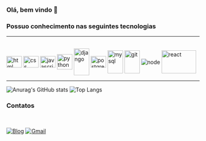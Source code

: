 ### Olá, bem vindo 🫡


### Possuo conhecimento nas seguintes tecnologias
<hr>

<div style="display: inline_block"><br>
  <img align="center" alt="html" height="30" width="40" src="https://icongr.am/devicon/html5-original.svg?size=128&color=currentColor">
  <img align="center" alt="css" height="30" width="40" src="https://icongr.am/devicon/css3-original.svg?size=128&color=currentColor">
  <img align="center" alt="javascript" height="30" width="40" src="https://icongr.am/devicon/javascript-original.svg?size=128&color=currentColor">
  <img align="center" alt="python" height="40" width="40" src="https://icongr.am/devicon/python-original.svg?size=128&color=currentColor">
  <img align="center" alt="django" height="70" width="40" src="https://icongr.am/devicon/django-original.svg?size=128&color=currentColor">
  <img align="center" alt="postgres" height="30" width="40" src="https://icongr.am/devicon/postgresql-original.svg?size=128&color=currentColor">
  <img align="center" alt="mysql" height="60" width="40" src="https://icongr.am/devicon/mysql-original-wordmark.svg?size=128&color=currentColor">
  <img align="center" alt="git" height="60" width="40" src="https://icongr.am/devicon/git-original.svg?size=128&color=currentColor">
  <img align="center" alt="node" src="https://img.shields.io/badge/Node.js-43853D?style=for-the-badge&logo=node.js&logoColor=white">
  <img align="center" alt="react" height="60" width="90" src="https://icongr.am/devicon/react-original-wordmark.svg?size=128&color=currentColor">
</div>
<hr>


![Anurag's GitHub stats](https://github-readme-stats.vercel.app/api?username=santosUlisses&show_icons=true&theme=dark)
![Top Langs](https://github-readme-stats.vercel.app/api/top-langs/?username=santosUlisses&layout=compact&theme=dark)



### Contatos 

<br>

[![Blog](https://img.shields.io/badge/LinkedIn-0077B5?style=for-the-badge&logo=linkedin&logoColor=white
)](https://www.linkedin.com/in/ulisses-santos-t3/)
[![Gmail](https://img.shields.io/badge/Microsoft_Outlook-0078D4?style=for-the-badge&logo=microsoft-outlook&logoColor=white)](mailto:ulisses.gc@hotmail.com)





